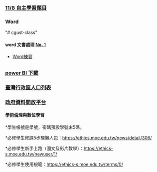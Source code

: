 ### [11/8 自主學習題目](https://github.com/jumbokh/cgust-class/blob/main/DataStudy.md)
### Word 


"# cgust-class" 
#### word 文書處理 [No. 1](https://drive.google.com/drive/folders/1sBXoQQ48hqaroQjTUEsqQJXOBh3hyZXN?usp=drive_link)
* [Word練習](https://github.com/jumbokh/cgust-class/tree/main/docs/Word#readme)
##
### [power BI 下載](https://powerbi.microsoft.com/zh-tw/downloads/)
### [臺灣行政區人口列表](https://zh.wikipedia.org/zh-tw/%E8%87%BA%E7%81%A3%E8%A1%8C%E6%94%BF%E5%8D%80%E4%BA%BA%E5%8F%A3%E5%88%97%E8%A1%A8)
### [政府資料開放平台](https://github.com/jumbokh/cgust-class/blob/main/opendata.md)
#### 學術倫理與數位學習 
*學生帳號是學號，密碼預設學號末5碼。

*必修學生修課5步驟懶人包：https://ethics.moe.edu.tw/news/detail/306/


*必修學生新手上路（圖文及影片教學）：https://ethics-s.moe.edu.tw/newuser/1/

*必修學生使用規範：https://ethics-s.moe.edu.tw/terms/0/
